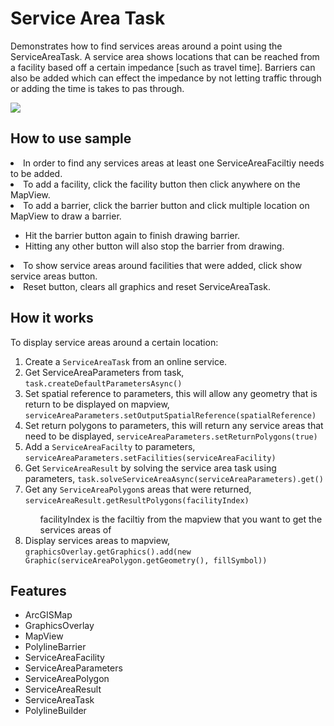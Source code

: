 <h1>Service Area Task</h1>

<p>Demonstrates how to find services areas around a point using the ServiceAreaTask. A service area shows locations that can be reached from a facility based off a certain impedance [such as travel time]. Barriers can also be added which can effect the impedance by not letting traffic through or adding the time is takes to pas through.</p>

<p><img src="ServiceAreaTask.gif"/></p>

<h2>How to use sample</h2>
<li>In order to find any services areas at least one ServiceAreaFaciltiy needs to be added.</li>
<li>To add a facility, click the facility button then click anywhere on the MapView.</li>
<li>To add a barrier, click the barrier button and click multiple location on MapView to draw a barrier.</li>
<ul><li>Hit the barrier button again to finish drawing barrier.</li>
<li>Hitting any other button will also stop the barrier from drawing.</li></ul>
<li>To show service areas around facilities that were added, click show service areas button.</li>
<li>Reset button, clears all graphics and reset ServiceAreaTask.</li>

<h2>How it works</h2>

<p>To display service areas around a certain location:</p>

<ol>
<li>Create a <code>ServiceAreaTask</code> from an online service.</li>
<li>Get ServiceAreaParameters from task, <code>task.createDefaultParametersAsync()</code></li>
<li>Set spatial reference to parameters, this will allow any geometry that is return to be displayed on mapview, <code>serviceAreaParameters.setOutputSpatialReference(spatialReference)</code></li>
<li>Set return polygons to parameters, this will return any service areas that need to be displayed, <code>serviceAreaParameters.setReturnPolygons(true)</code></li>
<li>Add a <code>ServiceAreaFacilty</code> to parameters, <code>serviceAreaParameters.setFacilities(serviceAreaFacility)</code></li>
<li>Get <code>ServiceAreaResult</code> by solving the service area task using parameters, <code>task.solveServiceAreaAsync(serviceAreaParameters).get()</code></li>
<li>Get any <code>ServiceAreaPolygon</code>s areas that were returned, <code>serviceAreaResult.getResultPolygons(facilityIndex)</code></li>
<ul>facilityIndex is the faciltiy from the mapview that you want to get the services areas of</ul>
<li>Display services areas to mapview, <code>graphicsOverlay.getGraphics().add(new Graphic(serviceAreaPolygon.getGeometry(), fillSymbol))</code></li>
</ol>

<h2>Features</h2>

<ul>
    <li>ArcGISMap</li>
    <li>GraphicsOverlay</li>
    <li>MapView</li>
    <li>PolylineBarrier</li>
    <li>ServiceAreaFacility</li>
    <li>ServiceAreaParameters</li>
    <li>ServiceAreaPolygon</li>
    <li>ServiceAreaResult</li>
    <li>ServiceAreaTask</li>
    <li>PolylineBuilder</li>
</ul>

